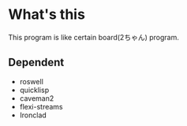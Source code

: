 # What's this
This program is like certain board(2ちゃん) program.


## Dependent
- roswell
- quicklisp
- caveman2
- flexi-streams
- Ironclad

